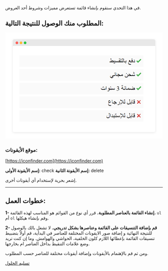 في هذا التحدي سنقوم بإنشاء قائمة تستعرض مميزات وشروط أحد العروض.


## المطلوب منك الوصول للنتيجة التالية:

![image](assets/1.png)



### موقع الأيقونات:

[https://iconfinder.com](https://iconfinder.com)

**إسم الأيقونة الأولى:** check
**إسم الأيقونة الثانية:** delete

إشعر بحرية لإستخدام أي أيقونات أخرى.

---


## خطوات العمل:

**1- إنشاء القائمة بالعناصر المطلوبة.**
قرر أي نوع من القوائم هو المناسب لهذه القائمة، `ul` أم `ol` وقم بإنشاء هيكلها.

**2- قم بإضافة التنسيقات على القائمة وعناصرها بشكل تدريجي.**
لا تشغل بالك بالوصول للنتيجة النهائية و إضافة صور الايقونات المختلفة للعناصر في البدأية، قم أولاً بتضبيط تنسيقات القائمة بإعطائها اللازم كلون الخلفية، الحواشي والهوامش. وما إن كنت تريد وضع علامات التنقيط بداخل العناصر ام بخارجها.

ومن ثم قم بالإهتمام بالأيقونات وإضافة أيقونات مختلفة للعناصر حسب المطلوب.

<a href="https://forums.coretabs.net/t/مهمة-التدرب-على-تنسيقات-القوائم/1977" class="task-btn">تسليم الحلول</a>